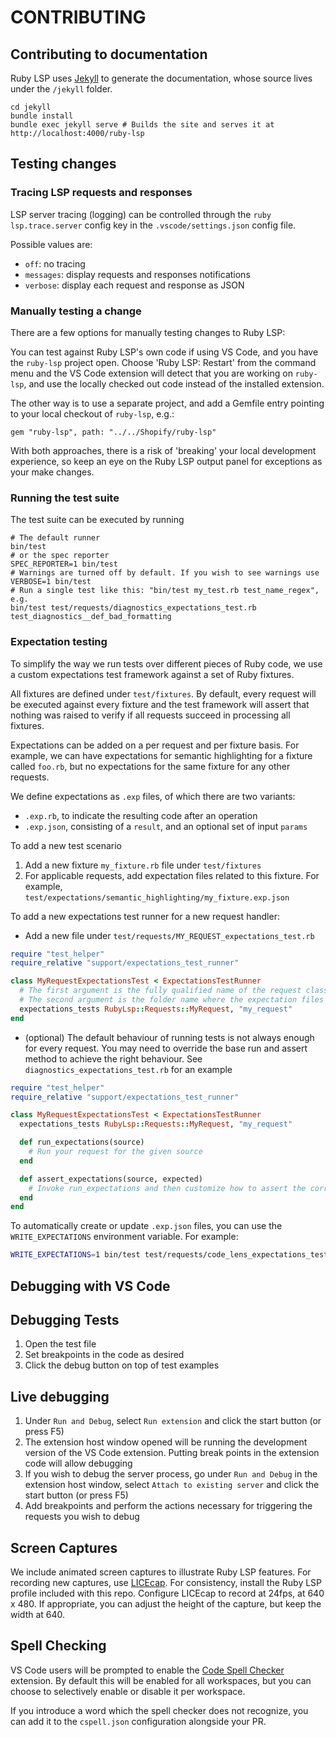 # CONTRIBUTING

## Contributing to documentation

Ruby LSP uses [Jekyll](https://jekyllrb.com/) to generate the documentation, whose source lives under the `/jekyll` folder.

```shell
cd jekyll
bundle install
bundle exec jekyll serve # Builds the site and serves it at http://localhost:4000/ruby-lsp
```

## Testing changes

### Tracing LSP requests and responses

LSP server tracing (logging) can be controlled through the `ruby lsp.trace.server` config key in the
`.vscode/settings.json` config file.

Possible values are:

- `off`: no tracing
- `messages`: display requests and responses notifications
- `verbose`: display each request and response as JSON

### Manually testing a change

There are a few options for manually testing changes to Ruby LSP:

You can test against Ruby LSP's own code if using VS Code, and you have the `ruby-lsp` project open. Choose 'Ruby LSP: Restart' from the command menu and the VS Code extension will detect that you are working on `ruby-lsp`, and use the locally checked out code instead of the installed extension.

The other way is to use a separate project, and add a Gemfile entry pointing to your local checkout of `ruby-lsp`, e.g.:

```
gem "ruby-lsp", path: "../../Shopify/ruby-lsp"
```

With both approaches, there is a risk of 'breaking' your local development experience, so keep an eye on the Ruby LSP output panel for exceptions as your make changes.

### Running the test suite

The test suite can be executed by running
```shell
# The default runner
bin/test
# or the spec reporter
SPEC_REPORTER=1 bin/test
# Warnings are turned off by default. If you wish to see warnings use
VERBOSE=1 bin/test
# Run a single test like this: "bin/test my_test.rb test_name_regex", e.g.
bin/test test/requests/diagnostics_expectations_test.rb test_diagnostics__def_bad_formatting
```

### Expectation testing

To simplify the way we run tests over different pieces of Ruby code, we use a custom expectations test framework against
a set of Ruby fixtures.

All fixtures are defined under `test/fixtures`. By default, every request will be executed against every fixture
and the test framework will assert that nothing was raised to verify if all requests succeed in processing all fixtures.

Expectations can be added on a per request and per fixture basis. For example, we can have expectations for semantic
highlighting for a fixture called `foo.rb`, but no expectations for the same fixture for any other requests.

We define expectations as `.exp` files, of which there are two variants:
- `.exp.rb`, to indicate the resulting code after an operation
- `.exp.json`, consisting of a `result`, and an optional set of input `params`

To add a new test scenario

1. Add a new fixture `my_fixture.rb` file under `test/fixtures`
2. For applicable requests, add expectation files related to this fixture. For example,
`test/expectations/semantic_highlighting/my_fixture.exp.json`

To add a new expectations test runner for a new request handler:

- Add a new file under `test/requests/MY_REQUEST_expectations_test.rb`

```ruby
require "test_helper"
require_relative "support/expectations_test_runner"

class MyRequestExpectationsTest < ExpectationsTestRunner
  # The first argument is the fully qualified name of the request class
  # The second argument is the folder name where the expectation files are
  expectations_tests RubyLsp::Requests::MyRequest, "my_request"
end
```

- (optional) The default behaviour of running tests is not always enough for every request. You may need to override
the base run and assert method to achieve the right behaviour. See `diagnostics_expectations_test.rb` for an
example

```ruby
require "test_helper"
require_relative "support/expectations_test_runner"

class MyRequestExpectationsTest < ExpectationsTestRunner
  expectations_tests RubyLsp::Requests::MyRequest, "my_request"

  def run_expectations(source)
    # Run your request for the given source
  end

  def assert_expectations(source, expected)
    # Invoke run_expectations and then customize how to assert the correct responses
  end
end
```

To automatically create or update `.exp.json` files, you can use the `WRITE_EXPECTATIONS` environment variable. For example:

```sh
WRITE_EXPECTATIONS=1 bin/test test/requests/code_lens_expectations_test.rb
```

## Debugging with VS Code

## Debugging Tests

1. Open the test file
2. Set breakpoints in the code as desired
3. Click the debug button on top of test examples

## Live debugging

1. Under `Run and Debug`, select `Run extension` and click the start button (or press F5)
2. The extension host window opened will be running the development version of the VS Code extension. Putting break
points in the extension code will allow debugging
3. If you wish to debug the server process, go under `Run and Debug` in the extension host window,
select `Attach to existing server` and click the start button (or press F5)
3. Add breakpoints and perform the actions necessary for triggering the requests you wish to debug

## Screen Captures

We include animated screen captures to illustrate Ruby LSP features.
For recording new captures, use [LICEcap](https://www.cockos.com/licecap/).
For consistency, install the Ruby LSP profile included with this repo.
Configure LICEcap to record at 24fps, at 640 x 480.
If appropriate, you can adjust the height of the capture, but keep the width at 640.

## Spell Checking

VS Code users will be prompted to enable the [Code Spell
Checker](https://marketplace.visualstudio.com/items?itemName=streetsidesoftware.code-spell-checker) extension. By
default this will be enabled for all workspaces, but you can choose to selectively enable or disable it per workspace.

If you introduce a word which the spell checker does not recognize, you can add it to the `cspell.json` configuration
alongside your PR.

